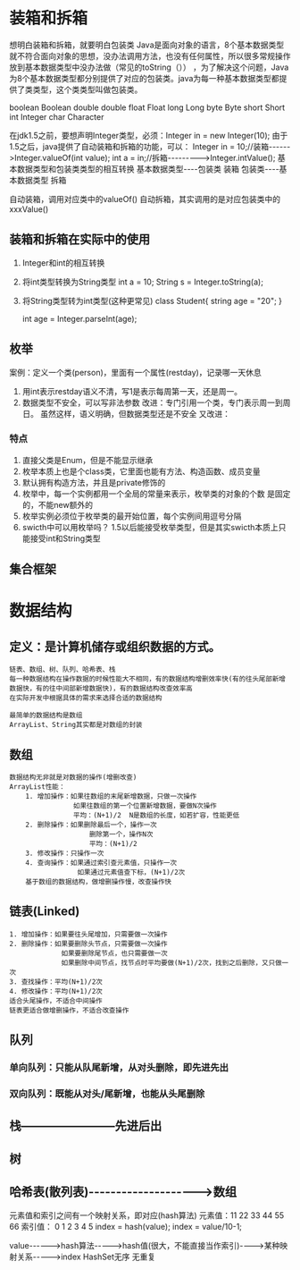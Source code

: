 # 装箱和拆箱
想明白装箱和拆箱，就要明白包装类
Java是面向对象的语言，8个基本数据类型就不符合面向对象的思想，没办法调用方法，也没有任何属性，所以很多常规操作放到基本数据类型中没办法做（常见的toString（））
，为了解决这个问题，Java为8个基本数据类型都分别提供了对应的包装类。java为每一种基本数据类型都提供了类类型，这个类类型叫做包装类。

boolean    Boolean
double     double
float      Float
long       Long
byte       Byte
short      Short
int        Integer
char       Character

在jdk1.5之前，要想声明Integer类型，必须：Integer in = new Integer(10);
由于1.5之后，java提供了自动装箱和拆箱的功能，可以：
           Integer in = 10;//装箱------>Integer.valueOf(int value);
           int a = in;//拆箱--------->Integer.intValue();
基本数据类型和包装类类型的相互转换
基本数据类型----包装类      装箱
包装类----基本数据类型      拆箱

自动装箱，调用对应类中的valueOf()
自动拆箱，其实调用的是对应包装类中的xxxValue()

## 装箱和拆箱在实际中的使用
1. Integer和int的相互转换
2. 将int类型转换为String类型
	int a = 10;
	String s = Integer.toString(a);
3. 将String类型转为int类型(这种更常见)
	class Student{
	string age = "20";
    }

    int age = Integer.parseInt(age);

## 枚举
案例：定义一个类(person)，里面有一个属性(restday)，记录哪一天休息
1. 用int表示restday语义不清，写1是表示每周第一天，还是周一。
2. 数据类型不安全，可以写非法参数
改进：专门引用一个类，专门表示周一到周日。
	虽然这样，语义明确，但数据类型还是不安全
又改进：

### 特点
1. 直接父类是Enum，但是不能显示继承
2. 枚举本质上也是个class类，它里面也能有方法、构造函数、成员变量
3. 默认拥有构造方法，并且是private修饰的
4. 枚举中，每一个实例都用一个全局的常量来表示，枚举类的对象的个数
	是固定的，不能new额外的
5. 枚举实例必须位于枚举类的最开始位置，每个实例间用逗号分隔
6. swicth中可以用枚举吗？
	1.5以后能接受枚举类型，但是其实swicth本质上只能接受int和String类型

## 集合框架

# 数据结构
## 定义：是计算机储存或组织数据的方式。
	链表、数组、树、队列、哈希表、栈
	每一种数据结构在操作数据的时候性能大不相同，有的数据结构增删效率快(有的往头尾部新增数据快，有的往中间部新增数据快)，有的数据结构改查效率高
	在实际开发中根据具体的需求来选择合适的数据结构

	最简单的数据结构是数组
	ArrayList、String其实都是对数组的封装

## 数组
	数据结构无非就是对数据的操作(增删改查)
	ArrayList性能：
		1. 增加操作：如果往数组的末尾新增数据，只做一次操作
					如果往数组的第一个位置新增数据，要做N次操作
					平均：(N+1)/2  N是数组的长度，如若扩容，性能更低
		2. 删除操作：如果删除最后一个，操作一次
						删除第一个，操作N次
						平均：(N+1)/2
		3. 修改操作：只操作一次
		4. 查询操作：如果通过索引查元素值，只操作一次
					 如果通过元素值查下标，(N+1)/2次
		基于数组的数据结构，做增删操作慢，改查操作快

## 链表(Linked)
	1. 增加操作：如果要往头尾增加，只需要做一次操作
	2. 删除操作：如果要删除头节点，只需要做一次操作
				 如果要删除尾节点，也只需要做一次
				 如果删除中间节点，找节点时平均要做(N+1)/2次，找到之后删除，又只做一次
	3. 查找操作：平均(N+1)/2次
	4. 修改操作：平均(N+1)/2次
	适合头尾操作，不适合中间操作
	链表更适合做增删操作，不适合改查操作

## 队列
### 单向队列：只能从队尾新增，从对头删除，即先进先出
### 双向队列：既能从对头/尾新增，也能从头尾删除 

## 栈————————先进后出
## 树  
## 哈希表(散列表)-------------------->数组
元素值和索引之间有一个映射关系，即对应(hash算法)
元素值：11 22 33 44 55 66
索引值： 0  1  2  3  4  5
index = hash(value);
index = value/10-1;

value------>hash算法----->hash值(很大，不能直接当作索引)---->某种映
射关系----->index
HashSet无序 无重复